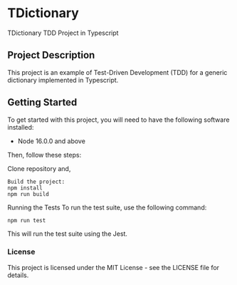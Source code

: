 # TDictionary

TDictionary TDD Project in Typescript

## Project Description
This project is an example of Test-Driven Development (TDD) for a generic dictionary  implemented in Typescript.

## Getting Started
To get started with this project, you will need to have the following software installed:

* Node 16.0.0 and above

Then, follow these steps:

Clone repository and,
```
Build the project:
npm install
npm run build
```

Running the Tests
To run the test suite, use the following command:
```
npm run test
```

This will run the test suite using the Jest.


### License
This project is licensed under the MIT License - see the LICENSE file for details.